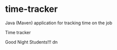 # time-tracker
Java (Maven) application for tracking time on the job

Time tracker

Good Night Students!!!
dn
